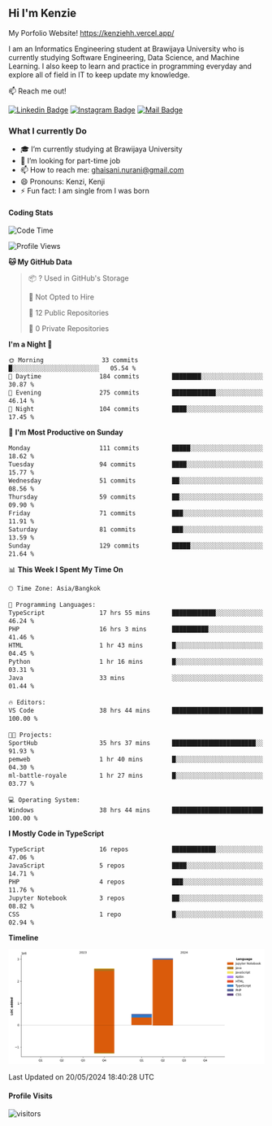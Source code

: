 ## Hi I'm Kenzie

My Porfolio Website!
https://kenziehh.vercel.app/

I am an Informatics Engineering student at Brawijaya University who is currently studying Software Engineering, Data Science, and Machine Learning. I also keep to learn and practice in programming everyday and explore all of field in IT to keep update my knowledge.

:mailbox: Reach me out!

[![Linkedin Badge](https://img.shields.io/badge/-Kenzie_Taqiyassar-0e76a8?style=flat&labelColor=0e76a8&logo=linkedin&logoColor=white)](https://www.linkedin.com/in/kenzie-taqiyassar-37458b1aa/) 
[![Instagram Badge](https://img.shields.io/badge/-@__kenziehh_-e84393?style=flat&labelColor=e84393&logo=instagram&logoColor=white)](https://www.instagram.com/_kenziehh/) 
[![Mail Badge](https://img.shields.io/badge/-ghaisani.nurani-c0392b?style=flat&labelColor=c0392b&logo=gmail&logoColor=white)](mailto:ghaisani.nurani@gmail.com)

### What I currently Do

- 🎓 I’m currently studying at Brawijaya University
- 💼 I’m looking for part-time job
- 📫 How to reach me: ghaisani.nurani@gmail.com
- 😄 Pronouns: Kenzi, Kenji
- ⚡ Fun fact: I am single from I was born

#### Coding Stats
<!--START_SECTION:waka-->
![Code Time](http://img.shields.io/badge/Code%20Time-376%20hrs%2050%20mins-blue)

![Profile Views](http://img.shields.io/badge/Profile%20Views-0-blue)

**🐱 My GitHub Data** 

> 📦 ? Used in GitHub's Storage 
 > 
> 🚫 Not Opted to Hire
 > 
> 📜 12 Public Repositories 
 > 
> 🔑 0 Private Repositories 
 > 
**I'm a Night 🦉** 

```text
🌞 Morning                33 commits          █░░░░░░░░░░░░░░░░░░░░░░░░   05.54 % 
🌆 Daytime                184 commits         ████████░░░░░░░░░░░░░░░░░   30.87 % 
🌃 Evening                275 commits         ████████████░░░░░░░░░░░░░   46.14 % 
🌙 Night                  104 commits         ████░░░░░░░░░░░░░░░░░░░░░   17.45 % 
```
📅 **I'm Most Productive on Sunday** 

```text
Monday                   111 commits         █████░░░░░░░░░░░░░░░░░░░░   18.62 % 
Tuesday                  94 commits          ████░░░░░░░░░░░░░░░░░░░░░   15.77 % 
Wednesday                51 commits          ██░░░░░░░░░░░░░░░░░░░░░░░   08.56 % 
Thursday                 59 commits          ██░░░░░░░░░░░░░░░░░░░░░░░   09.90 % 
Friday                   71 commits          ███░░░░░░░░░░░░░░░░░░░░░░   11.91 % 
Saturday                 81 commits          ███░░░░░░░░░░░░░░░░░░░░░░   13.59 % 
Sunday                   129 commits         █████░░░░░░░░░░░░░░░░░░░░   21.64 % 
```


📊 **This Week I Spent My Time On** 

```text
🕑︎ Time Zone: Asia/Bangkok

💬 Programming Languages: 
TypeScript               17 hrs 55 mins      ████████████░░░░░░░░░░░░░   46.24 % 
PHP                      16 hrs 3 mins       ██████████░░░░░░░░░░░░░░░   41.46 % 
HTML                     1 hr 43 mins        █░░░░░░░░░░░░░░░░░░░░░░░░   04.45 % 
Python                   1 hr 16 mins        █░░░░░░░░░░░░░░░░░░░░░░░░   03.31 % 
Java                     33 mins             ░░░░░░░░░░░░░░░░░░░░░░░░░   01.44 % 

🔥 Editors: 
VS Code                  38 hrs 44 mins      █████████████████████████   100.00 % 

🐱‍💻 Projects: 
SportHub                 35 hrs 37 mins      ███████████████████████░░   91.93 % 
pemweb                   1 hr 40 mins        █░░░░░░░░░░░░░░░░░░░░░░░░   04.30 % 
ml-battle-royale         1 hr 27 mins        █░░░░░░░░░░░░░░░░░░░░░░░░   03.77 % 

💻 Operating System: 
Windows                  38 hrs 44 mins      █████████████████████████   100.00 % 
```

**I Mostly Code in TypeScript** 

```text
TypeScript               16 repos            ████████████░░░░░░░░░░░░░   47.06 % 
JavaScript               5 repos             ████░░░░░░░░░░░░░░░░░░░░░   14.71 % 
PHP                      4 repos             ███░░░░░░░░░░░░░░░░░░░░░░   11.76 % 
Jupyter Notebook         3 repos             ██░░░░░░░░░░░░░░░░░░░░░░░   08.82 % 
CSS                      1 repo              █░░░░░░░░░░░░░░░░░░░░░░░░   02.94 % 
```



**Timeline**

![Lines of Code chart](https://raw.githubusercontent.com/kenziehh/kenziehh/master/assets/bar_graph.png)


 Last Updated on 20/05/2024 18:40:28 UTC
<!--END_SECTION:waka-->


#### Profile Visits

![visitors](https://visitor-badge.glitch.me/badge?page_id=kenziehh.kenziehh)





